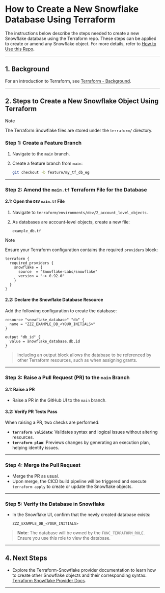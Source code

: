 # How to Create a New Snowflake Database Using Terraform

The instructions below describe the steps needed to create a new Snowflake database using the Terraform repo. These steps can be applied to create or amend any Snowflake object. For more details, refer to [How to Use this Repo](https://github.com/payroc/dmt-scripts-snowflake/blob/main/docs/how_to_use_this_repo.md).

---

## 1. Background

For an introduction to Terraform, see [Terraform - Background](docs/terraform_background/terraform_background.md).

---

## 2. Steps to Create a New Snowflake Object Using Terraform

> [!NOTE]
> The Terraform Snowflake files are stored under the `terraform/` directory.

### **Step 1: Create a Feature Branch**

1. Navigate to the `main` branch.
2. Create a feature branch from `main`:

   ```bash
   git checkout -b feature/my_tf_db_eg
   ```

---

### **Step 2: Amend the `main.tf` Terraform File for the Database**

#### 2.1: Open the `DEV` `main.tf` File

1. Navigate to `terraform/environments/dev/2_account_level_objects`.
2. As databases are account-level objects, create a new file:

   ```plaintext
   example_db.tf
   ```

> [!NOTE]
> Ensure your Terraform configuration contains the required `providers` block:

```hcl
terraform {
  required_providers {
    snowflake = {
      source  = "Snowflake-Labs/snowflake"
      version = "~> 0.92.0"
    }
  }
}
```

#### 2.2: Declare the Snowflake Database Resource

Add the following configuration to create the database:

```hcl
resource "snowflake_database" "db" {
  name = "ZZZ_EXAMPLE_DB_<YOUR_INITIALS>"
}

output "db_id" {
  value = snowflake_database.db.id
}
```

> Including an output block allows the database to be referenced by other Terraform resources, such as when assigning grants.

---

### **Step 3: Raise a Pull Request (PR) to the `main` Branch**

#### 3.1: Raise a PR

- Raise a PR in the GitHub UI to the `main` branch.

#### 3.2: Verify PR Tests Pass

When raising a PR, two checks are performed:

- **`terraform validate`**: Validates syntax and logical issues without altering resources.
- **`terraform plan`**: Previews changes by generating an execution plan, helping identify issues.

---

### **Step 4: Merge the Pull Request**

- Merge the PR as usual.
- Upon merge, the CICD build pipeline will be triggered and execute `terraform apply` to create or update the Snowflake objects.

---

### **Step 5: Verify the Database in Snowflake**

- In the Snowflake UI, confirm that the newly created database exists:

  ```plaintext
  ZZZ_EXAMPLE_DB_<YOUR_INITIALS>
  ```

> **Note**: The database will be owned by the `FUNC_TERRAFORM_ROLE`. Ensure you use this role to view the database.

---

## 4. Next Steps

- Explore the Terraform-Snowflake provider documentation to learn how to create other Snowflake objects and their corresponding syntax.
  [Terraform Snowflake Provider Docs](https://registry.terraform.io/providers/Snowflake-Labs/snowflake/latest/docs).

---
